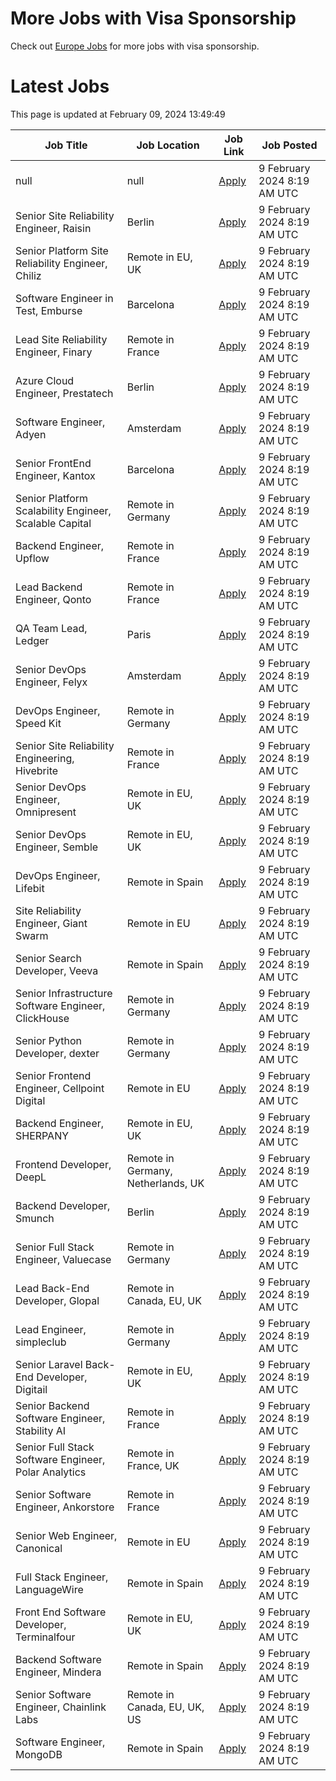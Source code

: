 # More Jobs with Visa Sponsorship

Check out [Europe Jobs](https://github.com/sureshparimi/europejobs#latest-jobs) for more jobs with visa sponsorship.

# Latest Jobs

This page is updated at February 09, 2024 13:49:49

| Job Title | Job Location | Job Link | Job Posted |
| --- | --- | --- | --- |
| null | null | [Apply](null) |  9 February 2024  8:19 AM UTC |
| Senior Site Reliability Engineer, Raisin | Berlin | [Apply](https://raisin.jobs.personio.de/job/870751?language=en&utm_source=Otta) |  9 February 2024  8:19 AM UTC |
| Senior Platform Site Reliability Engineer, Chiliz | Remote in EU, UK | [Apply](https://chiliz.bamboohr.com/careers/268?utm_source=Otta) |  9 February 2024  8:19 AM UTC |
| Software Engineer in Test, Emburse | Barcelona | [Apply](https://jobs.lever.co/emburse/dde91e07-a225-4f07-ab86-49234f5663d3?lever-source=Otta) |  9 February 2024  8:19 AM UTC |
| Lead Site Reliability Engineer, Finary | Remote in France | [Apply](https://jobs.ashbyhq.com/finary/d17a0d99-e6b9-420a-b719-0fa6cb06dfc9?utm_source=Otta) |  9 February 2024  8:19 AM UTC |
| Azure Cloud Engineer, Prestatech | Berlin | [Apply](https://prestatech.viterbit.site/azure-cloud-engineer-7ioLEx0Z0Udo7LBT/?utm_source=Otta) |  9 February 2024  8:19 AM UTC |
| Software Engineer, Adyen | Amsterdam | [Apply](https://boards.greenhouse.io/adyen/jobs/5044061?utm_source=Otta) |  9 February 2024  8:19 AM UTC |
| Senior FrontEnd Engineer, Kantox | Barcelona | [Apply](https://apply.workable.com/kantox/j/1B59A192A0/?utm_source=Otta) |  9 February 2024  8:19 AM UTC |
| Senior Platform Scalability Engineer, Scalable Capital | Remote in Germany | [Apply](https://jobs.smartrecruiters.com/ScalableGmbH/743999918955323--senior-platform-scalability-engineer-m-f-x-onsite-or-remote-in-germany-?utm_source=Otta) |  9 February 2024  8:19 AM UTC |
| Backend Engineer, Upflow | Remote in France | [Apply](https://jobs.ashbyhq.com/upflow/fc951a7e-b037-4e81-99c7-a5dae96c2e54?utm_source=Otta) |  9 February 2024  8:19 AM UTC |
| Lead Backend Engineer, Qonto | Remote in France | [Apply](https://jobs.lever.co/qonto/677eed9c-68b0-4fe2-9f38-34dc75acb990?lever-source=Otta) |  9 February 2024  8:19 AM UTC |
| QA Team Lead, Ledger | Paris | [Apply](https://jobs.lever.co/ledger/7788d186-9653-4d25-87f4-6e5b2340300d?lever-source=Otta) |  9 February 2024  8:19 AM UTC |
| Senior DevOps Engineer, Felyx | Amsterdam | [Apply](https://jobs.smartrecruiters.com/Felyx/743999919423361-senior-devops-engineer-cloud-platform?utm_source=Otta) |  9 February 2024  8:19 AM UTC |
| DevOps Engineer, Speed Kit | Remote in Germany | [Apply](https://join.com/companies/baqend/8665684-devops-engineer-all-genders-remote-or-hamburg?utm_source=Otta) |  9 February 2024  8:19 AM UTC |
| Senior Site Reliability Engineering, Hivebrite | Remote in France | [Apply](https://jobs.lever.co/hivebrite/2d08924a-25c3-47f5-92c2-3cabf9fea96b?lever-source=Otta) |  9 February 2024  8:19 AM UTC |
| Senior DevOps Engineer, Omnipresent | Remote in EU, UK | [Apply](https://www.omnipresent.com/jobs?gh_jid=4197121101&gh_src=51b52a62teu) |  9 February 2024  8:19 AM UTC |
| Senior DevOps Engineer, Semble | Remote in EU, UK | [Apply](https://semble.bamboohr.com/careers/69?utm_source=Otta) |  9 February 2024  8:19 AM UTC |
| DevOps Engineer, Lifebit | Remote in Spain | [Apply](https://apply.workable.com/lifebit-biotech-ltd/j/E6B207C301/?utm_source=Otta) |  9 February 2024  8:19 AM UTC |
| Site Reliability Engineer, Giant Swarm | Remote in EU | [Apply](https://giant-swarm.jobs.personio.de/job/180887?language=en&utm_source=Otta) |  9 February 2024  8:19 AM UTC |
| Senior Search Developer, Veeva | Remote in Spain | [Apply](https://jobs.lever.co/veeva/aafe1a7d-b897-49cc-af19-b0f36e42b319?lever-source=Otta) |  9 February 2024  8:19 AM UTC |
| Senior Infrastructure Software Engineer, ClickHouse | Remote in Germany | [Apply](https://boards.greenhouse.io/clickhouse/jobs/4842567004?utm_source=Otta) |  9 February 2024  8:19 AM UTC |
| Senior Python Developer, dexter | Remote in Germany | [Apply](https://join.com/companies/dexter-health/8637627-senior-python-developer-cloud-and-microservices-remote?utm_source=Otta) |  9 February 2024  8:19 AM UTC |
| Senior Frontend Engineer, Cellpoint Digital | Remote in EU | [Apply](https://cellpointdigital.bamboohr.com/careers/133?utm_source=Otta) |  9 February 2024  8:19 AM UTC |
| Backend Engineer, SHERPANY | Remote in EU, UK | [Apply](https://join.com/companies/sherpany/8624398-backend-engineer-europe-remote?utm_source=Otta) |  9 February 2024  8:19 AM UTC |
| Frontend Developer, DeepL | Remote in Germany, Netherlands, UK | [Apply](https://jobs.deepl.com/o/frontend-developer-fmd-ger-uk-nl-or-pl-4?utm_source=Otta) |  9 February 2024  8:19 AM UTC |
| Backend Developer, Smunch | Berlin | [Apply](https://smunch.jobs.personio.de/job/245013?language=en&utm_source=Otta) |  9 February 2024  8:19 AM UTC |
| Senior Full Stack Engineer, Valuecase | Remote in Germany | [Apply](https://join.com/companies/valuecase/8617078-senior-full-stack-engineer-with-frontend-focus-all-genders?utm_source=Otta) |  9 February 2024  8:19 AM UTC |
| Lead Back-End Developer, Glopal | Remote in Canada, EU, UK | [Apply](https://glopal.bamboohr.com/careers/69?utm_source=Otta) |  9 February 2024  8:19 AM UTC |
| Lead Engineer, simpleclub | Remote in Germany | [Apply](https://simpleclub.pinpointhq.com/en/postings/4e61d7b0-d7e3-4623-8630-b274c6ca4cf3?utm_source=Otta) |  9 February 2024  8:19 AM UTC |
| Senior Laravel Back-End Developer, Digitail | Remote in EU, UK | [Apply](https://digitail.io/?utm_source=otta.com) |  9 February 2024  8:19 AM UTC |
| Senior Backend Software Engineer, Stability AI | Remote in France | [Apply](http://stability.ai/careers?gh_jid=4166152101&utm_source=Otta) |  9 February 2024  8:19 AM UTC |
| Senior Full Stack Software Engineer, Polar Analytics | Remote in France, UK | [Apply](https://jobs.ashbyhq.com/polaranalytics/671fbf44-3b1c-4f73-8e36-8b9f51425a9d?utm_source=Otta) |  9 February 2024  8:19 AM UTC |
| Senior Software Engineer, Ankorstore | Remote in France | [Apply](https://jobs.ashbyhq.com/Ankorstore/4c8d5aba-fbb3-46fb-89d7-dda2c9d4afa0?utm_source=Otta) |  9 February 2024  8:19 AM UTC |
| Senior Web Engineer, Canonical | Remote in EU | [Apply](https://boards.greenhouse.io/canonical/jobs/4417916?utm_source=Otta) |  9 February 2024  8:19 AM UTC |
| Full Stack Engineer, LanguageWire | Remote in Spain | [Apply](https://apply.workable.com/languagewire/j/5CBA056B84/?utm_source=Otta) |  9 February 2024  8:19 AM UTC |
| Front End Software Developer, Terminalfour | Remote in EU, UK | [Apply](https://terminalfour.hirehive.com/job/110716/front-end-software-developer-remote-remote-europe?utm_source=Otta) |  9 February 2024  8:19 AM UTC |
| Backend Software Engineer, Mindera | Remote in Spain | [Apply](https://apply.workable.com/minderacraft/j/BC8AFCC526/?utm_source=Otta) |  9 February 2024  8:19 AM UTC |
| Senior Software Engineer, Chainlink Labs | Remote in Canada, EU, UK, US | [Apply](https://jobs.lever.co/chainlink/24b51d24-e2b5-4f77-a782-a41f3dffd768?lever-source=Otta) |  9 February 2024  8:19 AM UTC |
| Software Engineer, MongoDB | Remote in Spain | [Apply](https://www.mongodb.com/careers/job/?gh_jid=5043254&utm_source=Otta) |  9 February 2024  8:19 AM UTC |
